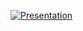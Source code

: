 [![Presentation](https://example.com/thumbnail.png)](https://docs.google.com/presentation/d/1ZytlWKHZCcTelpaIbcD03HnoueMjMtD9/edit?usp=sharing&ouid=104475264526876525542&rtpof=true&sd=true)
